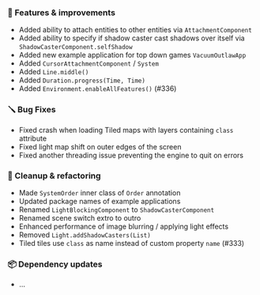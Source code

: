 ### 🚀 Features & improvements

- Added ability to attach entities to other entities via `AttachmentComponent`
- Added ability to specify if shadow caster cast shadows over itself via `ShadowCasterComponent.selfShadow`
- Added new example application for top down games `VacuumOutlawApp`
- Added `CursorAttachmentComponent` / `System`
- Added `Line.middle()`
- Added `Duration.progress(Time, Time)`
- Added `Environment.enableAllFeatures()` (#336)

### 🪛 Bug Fixes

- Fixed crash when loading Tiled maps with layers containing `class` attribute
- Fixed light map shift on outer edges of the screen
- Fixed another threading issue preventing the engine to quit on errors

### 🧽 Cleanup & refactoring

- Made `SystemOrder` inner class of `Order` annotation 
- Updated package names of example applications
- Renamed `LightBlockingComponent` to `ShadowCasterComponent`
- Renamed scene switch extro to outro
- Enhanced performance of image blurring / applying light effects
- Removed `Light.addShadowCasters(List)`
- Tiled tiles use `class` as name instead of custom property `name` (#333)

### 📦 Dependency updates

- ...